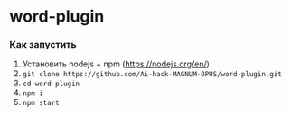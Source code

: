 # word-plugin
### Как запустить
1) Установить nodejs + npm (https://nodejs.org/en/)
2) `git clone https://github.com/Ai-hack-MAGNUM-OPUS/word-plugin.git`
3) `cd word plugin`
4) `npm i`
5) `npm start`
